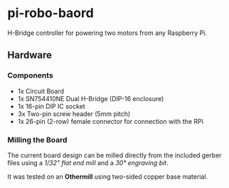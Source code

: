 # pi-robo-baord

H-Bridge controller for powering two motors from any Raspberry Pi.

## Hardware

### Components

- 1x Circuit Board
- 1x SN754410NE Dual H-Bridge (DIP-16 enclosure)
- 1x 16-pin DIP IC socket
- 3x Two-pin screw header (5mm pitch)
- 1x 26-pin (2-row) female connector for connection with the RPi

### Milling the Board

The current board design can be milled directly from the included gerber files using a *1/32" flat end mill* and a *30° engraving bit*.

It was tested on an **Othermill** using two-sided copper base material.
